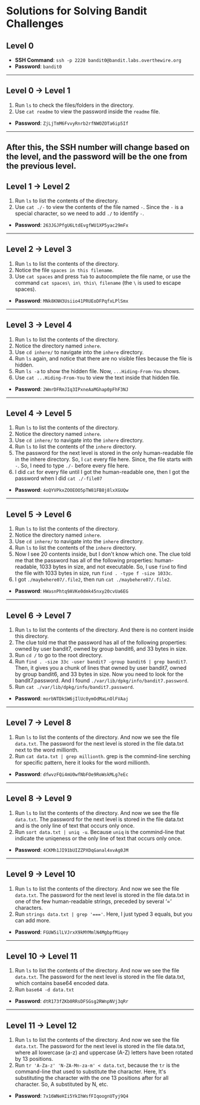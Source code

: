# Solutions for Solving Bandit Challenges

## Level 0

- **SSH Command**: `ssh -p 2220 bandit0@bandit.labs.overthewire.org`
- **Password**: `bandit0`

---

## Level 0 -> Level 1

1. Run `ls` to check the files/folders in the directory.
2. Use `cat readme` to view the password inside the `readme` file.

- **Password**: `ZjLjTmM6FvvyRnrb2rfNWOZOTa6ip5If`

---

## After this, the SSH number will change based on the level, and the password will be the one from the previous level.

## Level 1 -> Level 2

1. Run `ls` to list the contents of the directory.
2. Use `cat ./-` to view the contents of the file named `-`. Since the `-` is a special character, so we need to add `./` to identify `-`.

- **Password**: `263JGJPfgU6LtdEvgfWU1XP5yac29mFx`

---

## Level 2 -> Level 3

1. Run `ls` to list the contents of the directory.
2. Notice the file `spaces in this filename`.
3. Use `cat spaces` and press `Tab` to autocomplete the file name, or use the command `cat spaces\ in\ this\ filename` (the `\` is used to escape spaces).

- **Password**: `MNk8KNH3Usiio41PRUEoDFPqfxLPlSmx`

---

## Level 3 -> Level 4

1. Run `ls` to list the contents of the directory.
2. Notice the directory named `inhere`.
3. Use `cd inhere/` to navigate into the `inhere` directory.
4. Run `ls` again, and notice that there are no visible files because the file is hidden.
5. Run `ls -a` to show the hidden file. Now, `...Hiding-From-You` shows.
6. Use `cat ...Hiding-From-You` to view the text inside that hidden file.

- **Password**: `2WmrDFRmJIq3IPxneAaMGhap0pFhF3NJ`

---

## Level 4 -> Level 5

1. Run `ls` to list the contents of the directory.
2. Notice the directory named `inhere`.
3. Use `cd inhere/` to navigate into the `inhere` directory.
4. Run `ls` to list the contents of the `inhere` directory.
5. The password for the next level is stored in the only human-readable file in the inhere directory. So, I `cat` every file here. Since, the file starts with `-`. So, I need to type `./-` before every file here.
6. I did `cat` for every file until I got the human-readable one, then I got the password when I did `cat ./-file07`

- **Password**: `4oQYVPkxZOOEOO5pTW81FB8j8lxXGUQw`

---

## Level 5 -> Level 6

1. Run `ls` to list the contents of the directory.
2. Notice the directory named `inhere`.
3. Use `cd inhere/` to navigate into the `inhere` directory.
4. Run `ls` to list the contents of the `inhere` directory.
5. Now I see 20 contents inside, but I don't know which one. The clue told me that the password has all of the following properties: human-readable, 1033 bytes in size, and not executable. So, I use `find` to find the file with 1033 bytes in size,
   run `find . -type f -size 1033c`.
6. I got `./maybehere07/.file2`, then run `cat ./maybehere07/.file2`.

- **Password**: `HWasnPhtq9AVKe0dmk45nxy20cvUa6EG`

---

## Level 6 -> Level 7

1. Run `ls` to list the contents of the directory. And there is no content inside this directory.
2. The clue told me that the password has all of the following properties: owned by user bandit7, owned by group bandit6, and 33 bytes in size.
3. Run `cd /` to go to the root directory.
4. Run `find . -size 33c -user bandit7 -group bandit6 | grep bandit7`. Then, it gives you a chunk of lines that owned by user bandit7, owned by group bandit6, and 33 bytes in size. Now you need to look for the bandit7.password. And I found `./var/lib/dpkg/info/bandit7.password`.
5. Run `cat ./var/lib/dpkg/info/bandit7.password`.

- **Password**: `morbNTDkSW6jIlUc0ymOdMaLnOlFVAaj`

---

## Level 7 -> Level 8

1. Run `ls` to list the contents of the directory. And now we see the file `data.txt`. The password for the next level is stored in the file data.txt next to the word millionth.
2. Run `cat data.txt | grep millionth`. grep is the commind-line serching for specific pattern, here it looks for the word millionth.

- **Password**: `dfwvzFQi4mU0wfNbFOe9RoWskMLg7eEc`

---

## Level 8 -> Level 9

1. Run `ls` to list the contents of the directory. And now we see the file `data.txt`. The password for the next level is stored in the file data.txt and is the only line of text that occurs only once.
2. Run `sort data.txt | uniq -u`. Because `uniq` is the commind-line that indicate the uniqeness or the only line of text that occurs only once.

- **Password**: `4CKMh1JI91bUIZZPXDqGanal4xvAg0JM`

---

## Level 9 -> Level 10

1. Run `ls` to list the contents of the directory. And now we see the file `data.txt`. The password for the next level is stored in the file data.txt in one of the few human-readable strings, preceded by several ‘=’ characters.
2. Run `strings data.txt | grep '==='`. Here, I just typed 3 equals, but you can add more.

- **Password**: `FGUW5ilLVJrxX9kMYMmlN4MgbpfMiqey`

---

## Level 10 -> Level 11

1. Run `ls` to list the contents of the directory. And now we see the file `data.txt`. The password for the next level is stored in the file data.txt, which contains base64 encoded data.
2. Run `base64 -d data.txt`

- **Password**: `dtR173fZKb0RRsDFSGsg2RWnpNVj3qRr`

---

## Level 11 -> Level 12

1. Run `ls` to list the contents of the directory. And now we see the file `data.txt`. The password for the next level is stored in the file data.txt, where all lowercase (a-z) and uppercase (A-Z) letters have been rotated by 13 positions.
2. Run `tr 'A-Za-z' 'N-ZA-Mn-za-m' < data.txt`, because the `tr` is the command-line that used to substitute the character. Here, It's substituting the character with the one 13 positions after for all character. So, A substituted by N, etc.

- **Password**: `7x16WNeHIi5YkIhWsfFIqoognUTyj9Q4`
